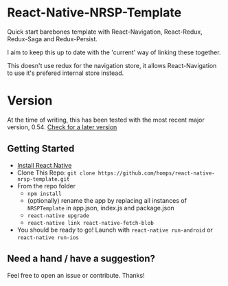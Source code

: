 # React-Native-NRSP-Template
Quick start barebones template with React-Navigation, React-Redux, Redux-Saga and Redux-Persist.

I aim to keep this up to date with the 'current' way of linking these together.

This doesn't use redux for the navigation store, it allows React-Navigation to use it's prefered internal store instead.

# Version
At the time of writing, this has been tested with the most recent major version, 0.54.
[Check for a later version](https://facebook.github.io/react-native/versions.html)

## Getting Started
- [Install React Native](https://facebook.github.io/react-native/docs/getting-started.html#content)
- Clone This Repo: `git clone https://github.com/homps/react-native-nrsp-template.git`
- From the repo folder
  - `npm install`
  - (optionally) rename the app by replacing all instances of `NRSPTemplate` in app.json, index.js and package.json
  - `react-native upgrade`
  - `react-native link react-native-fetch-blob`
- You should be ready to go! Launch with `react-native run-android` or `react-native run-ios`

## Need a hand / have a suggestion?
Feel free to open an issue or contribute. Thanks!
